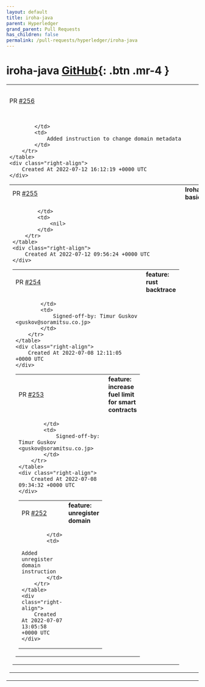```yaml
---
layout: default
title: iroha-java
parent: Hyperledger
grand_parent: Pull Requests
has_children: false
permalink: /pull-requests/hyperledger/iroha-java
---
```


# iroha-java <span class="fs-3 right-align">[GitHub](https://github.com/hyperledger/iroha-java){: .btn .mr-4 }</span>


<div>
    <table>
        <tr>
            <td>
                PR <a href="https://github.com/hyperledger/iroha-java/pull/256" class=".btn">#256</a>
            </td>
            <td>
                <b>
                    feature: change domain metadata
                </b>
            </td>
        </tr>
        <tr>
            <td>
                
            </td>
            <td>
                Added instruction to change domain metadata
            </td>
        </tr>
    </table>
    <div class="right-align">
        Created At 2022-07-12 16:12:19 +0000 UTC
    </div>
</div>

<div>
    <table>
        <tr>
            <td>
                PR <a href="https://github.com/hyperledger/iroha-java/pull/255" class=".btn">#255</a>
            </td>
            <td>
                <b>
                    Iroha2Client basic auth
                </b>
            </td>
        </tr>
        <tr>
            <td>
                
            </td>
            <td>
                <nil>
            </td>
        </tr>
    </table>
    <div class="right-align">
        Created At 2022-07-12 09:56:24 +0000 UTC
    </div>
</div>

<div>
    <table>
        <tr>
            <td>
                PR <a href="https://github.com/hyperledger/iroha-java/pull/254" class=".btn">#254</a>
            </td>
            <td>
                <b>
                    feature: rust backtrace
                </b>
            </td>
        </tr>
        <tr>
            <td>
                
            </td>
            <td>
                Signed-off-by: Timur Guskov <guskov@soramitsu.co.jp>
            </td>
        </tr>
    </table>
    <div class="right-align">
        Created At 2022-07-08 12:11:05 +0000 UTC
    </div>
</div>

<div>
    <table>
        <tr>
            <td>
                PR <a href="https://github.com/hyperledger/iroha-java/pull/253" class=".btn">#253</a>
            </td>
            <td>
                <b>
                    feature: increase fuel limit for smart contracts
                </b>
            </td>
        </tr>
        <tr>
            <td>
                
            </td>
            <td>
                Signed-off-by: Timur Guskov <guskov@soramitsu.co.jp>
            </td>
        </tr>
    </table>
    <div class="right-align">
        Created At 2022-07-08 09:34:32 +0000 UTC
    </div>
</div>

<div>
    <table>
        <tr>
            <td>
                PR <a href="https://github.com/hyperledger/iroha-java/pull/252" class=".btn">#252</a>
            </td>
            <td>
                <b>
                    feature: unregister domain
                </b>
            </td>
        </tr>
        <tr>
            <td>
                
            </td>
            <td>
                Added unregister domain instruction
            </td>
        </tr>
    </table>
    <div class="right-align">
        Created At 2022-07-07 13:05:58 +0000 UTC
    </div>
</div>

